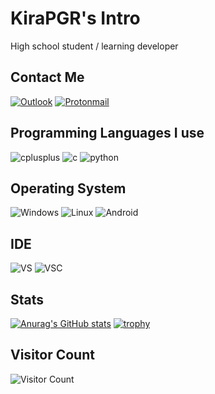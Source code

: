 # KiraPGR's Intro
High school student / learning developer
## Contact Me
[![Outlook](https://img.shields.io/badge/-Outlook-blue?style=for-the-badge&logo=microsoft&logoColor=white)](mailto:aieternal@outlook.com) 
[![Protonmail](https://img.shields.io/badge/-ProtonMail-yellowgreen?style=for-the-badge&logo=protonmail&logoColor=white)](mailto:Kawarrui@protonmail.com)
## Programming Languages I use
![cplusplus](https://img.shields.io/badge/-c%2B%2B-red?style=for-the-badge&logo=cplusplus&logoColor=white)
![c](https://img.shields.io/badge/-c-blueviolet?style=for-the-badge&logo=c&logoColor=white)
![python](https://img.shields.io/badge/-python-orange?style=for-the-badge&logo=python&logoColor=white)
## Operating System
![Windows](https://img.shields.io/badge/-windows-red?style=for-the-badge&logo=microsoft&logoColor=white)
![Linux](https://img.shields.io/badge/-Linux-green?style=for-the-badge&logo=linux&logoColor=white)
![Android](https://img.shields.io/badge/Android-3DDC84?style=for-the-badge&logo=android&logoColor=white)
## IDE
![VS](https://img.shields.io/badge/-Visual%20Studio-477e77?style=for-the-badge&logo=visualstudio&logoColor=white)
![VSC](https://img.shields.io/badge/-Visual%20Studio%20Code-%23796C8B?style=for-the-badge&logo=visualstudiocode&logoColor=white)
## Stats
[![Anurag's GitHub stats](https://github-readme-stats.vercel.app/api?username=Kira-Pgr&show_icons=true)](https://github.com/anuraghazra/github-readme-stats)
[![trophy](https://github-profile-trophy.vercel.app/?username=Kira-Pgr)](https://github.com/ryo-ma/github-profile-trophy)
## Visitor Count
![Visitor Count](https://profile-counter.glitch.me/Kira-Pgr/count.svg)





